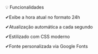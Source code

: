💡 Funcionalidades

✔Exibe a hora atual no formato 24h

✔Atualização automática a cada segundo

✔Estilizado com CSS moderno

✔Fonte personalizada via Google Fonts


